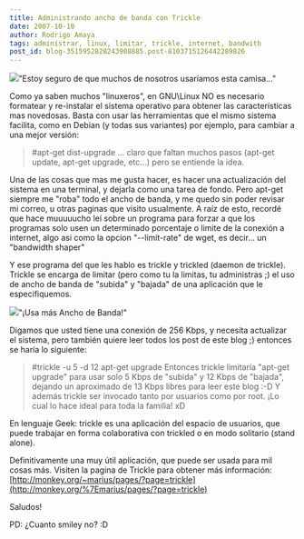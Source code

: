 ```yaml
---
title: Administrando ancho de banda con Trickle
date: 2007-10-10
author: Rodrigo Amaya
tags: administrar, linux, limitar, trickle, internet, bandwith
post_id: blog-3515952828243908885.post-8103715126442289826
---
```


[![](http://bp3.blogger.com/_ayvorITawE4/RwzyBFmN2bI/AAAAAAAAAgo/UP4azpHUO_o/s320/work_bandwidth.jpg)](http://bp3.blogger.com/_ayvorITawE4/RwzyBFmN2bI/AAAAAAAAAgo/UP4azpHUO_o/s1600-h/work_bandwidth.jpg)"Estoy seguro de que muchos de nosotros usaríamos esta camisa..."

Como ya saben muchos "linuxeros", en GNU\Linux NO es necesario formatear y re-instalar el sistema operativo para obtener las características mas novedosas. Basta con usar las herramientas que el mismo sistema facilita, como en Debian (y todas sus variantes) por ejemplo, para cambiar a una mejor versión:

> #apt-get dist-upgrade
... claro que faltan muchos pasos (apt-get update, apt-get upgrade, etc...) pero se entiende la idea.

Una de las cosas que mas me gusta hacer, es hacer una actualización del sistema en una terminal, y dejarla como una tarea de fondo. Pero apt-get siempre me "roba" todo el ancho de banda, y me quedo sin poder revisar mi correo, u otras paginas que visito usualmente. A raíz de esto, recordé que hace muuuuucho leí sobre un programa para forzar a que los programas solo usen un determinado porcentaje o limite de la conexión a internet, algo asi como la opcion "--limit-rate" de wget, es decir... un "bandwidth shaper"

Y ese programa del que les hablo es trickle y trickled (daemon de trickle). Trickle se encarga de limitar (pero como tu la limitas, tu administras ;) el uso de ancho de banda de "subida" y "bajada" de una aplicación que le especifiquemos.

[![](http://bp1.blogger.com/_ayvorITawE4/Rwzw-lmN2aI/AAAAAAAAAgg/MIIGtUo8v-o/s320/masanchobanda.jpg)](http://bp1.blogger.com/_ayvorITawE4/Rwzw-lmN2aI/AAAAAAAAAgg/MIIGtUo8v-o/s1600-h/masanchobanda.jpg)"¡Usa más Ancho de Banda!"

Digamos que usted tiene una conexión de 256 Kbps, y necesita actualizar el sistema, pero también quiere leer todos los post de este blog ;) entonces se haría lo siguiente:

> #trickle -u 5 -d 12
> apt-get upgrade
Entonces trickle limitaría "apt-get upgrade" para usar solo 5 Kbps de "subida" y 12 Kbps de "bajada", dejando un aproximado de 13 Kbps libres para leer este blog :-D Y además trickle ser invocado tanto por usuarios como por root. ¡Lo cual lo hace ideal para toda la familia! xD

En lenguaje Geek: trickle es una aplicación del espacio de usuarios, que puede trabajar en forma colaborativa con trickled o en modo solitario (stand alone).

Definitivamente una muy útil aplicación, que puede ser usada para mil cosas más. Visiten la pagina de Trickle para obtener más información: [http://monkey.org/~marius/pages/?page=trickle](http://monkey.org/%7Emarius/pages/?page=trickle)

Saludos!

PD: ¿Cuanto smiley no? :D